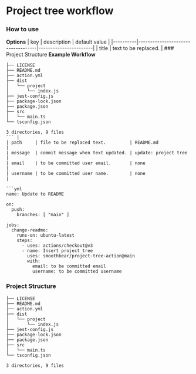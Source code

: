# Project tree workflow

### How to use
**Options**
| key      | description                       | default value         |
|----------|-----------------------------------|-----------------------|
| title    | text to be replaced.              | ### Project Structure
**Example Workflow**
```.
├── LICENSE
├── README.md
├── action.yml
├── dist
│   └── project
│       └── index.js
├── jest-config.js
├── package-lock.json
├── package.json
├── src
│   └── main.ts
└── tsconfig.json

3 directories, 9 files
``` |
| path     | file to be replaced text.         | README.md             |
| message  | commit message when text updated. | update: project tree  |
| email    | to be committed user email.       | none                  |
| username | to be committed user name.        | none                  |

```yml
name: Update to README

on:
  push:
    branches: [ "main" ]

jobs:
  change-readme:
    runs-on: ubuntu-latest
    steps:
      - uses: actions/checkout@v3
      - name: Insert project tree
        uses: smoothbear/project-tree-action@main
        with:
          email: to be committed email
          username: to be committed username
```

### Project Structure
```.
├── LICENSE
├── README.md
├── action.yml
├── dist
│   └── project
│       └── index.js
├── jest-config.js
├── package-lock.json
├── package.json
├── src
│   └── main.ts
└── tsconfig.json

3 directories, 9 files
```
